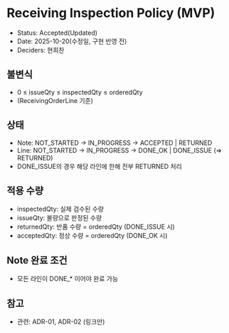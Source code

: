 # Receiving Inspection Policy (MVP)

- Status: Accepted(Updated)
- Date: 2025-10-20(수정일, 구현 반영 전)
- Deciders: 현희찬

## 불변식

- 0 ≤ issueQty ≤ inspectedQty ≤ orderedQty
- (ReceivingOrderLine 기준)

## 상태

- Note: NOT_STARTED → IN_PROGRESS → ACCEPTED | RETURNED
- Line: NOT_STARTED → IN_PROGRESS → DONE_OK | DONE_ISSUE (=> RETURNED)
- DONE_ISSUE의 경우 해당 라인에 한해 전부 RETURNED 처리

## 적용 수량

- inspectedQty: 실제 검수된 수량
- issueQty: 불량으로 판정된 수량
- returnedQty: 반품 수량 = orderedQty (DONE_ISSUE 시)
- acceptedQty: 정상 수량 = orderedQty (DONE_OK 시)

## Note 완료 조건

- 모든 라인이 DONE_* 이어야 완료 가능

## 참고

- 관련: ADR-01, ADR-02 (링크만)

